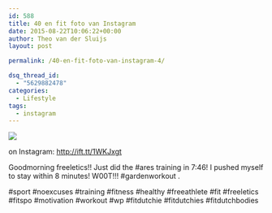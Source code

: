 ```yaml
---
id: 588
title: 40 en fit foto van Instagram
date: 2015-08-22T10:06:22+00:00
author: Theo van der Sluijs
layout: post

permalink: /40-en-fit-foto-van-instagram-4/

dsq_thread_id:
  - "5629882478"
categories:
  - Lifestyle
tags:
  - instagram
---
```

<img src="http://ift.tt/1U6b73v" style="" />
  
on Instagram: <http://ift.tt/1WKJxgt>
  
Goodmorning freeletics!! Just did the #ares training in 7:46! I pushed myself to stay within 8 minutes! W00T!!! #gardenworkout .
  
#sport #noexcuses #training #fitness #healthy #freeathlete #fit #freeletics #fitspo #motivation #workout #wp #fitdutchie #fitdutchies #fitdutchbodies